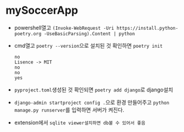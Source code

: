 # mySoccerApp

- powershell열고
  `(Invoke-WebRequest -Uri https://install.python-poetry.org -UseBasicParsing).Content | python`

- cmd열고 `poetry --version`으로 설치된 것 확인하면 `poetry init`

  ```
  no
  Lisence -> MIT
  no
  no
  yes
  ```

- `pyproject.toml`생성된 것 확인되면 `poetry add django`로 django설치

- `django-admin startproject config .`으로 환경 만들어주고 `python manage.py runserver`를 입력하면 서버가 켜진다.

- extension에서 `sqlite viewer설치하면 db볼 수 있어서 좋음`
